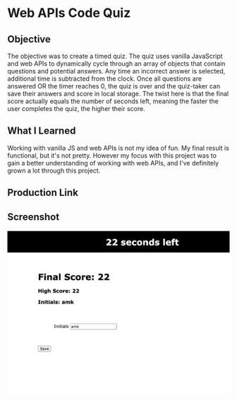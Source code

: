 # Web APIs Code Quiz

## Objective

The objective was to create a timed quiz. The quiz uses vanilla JavaScript and web APIs to dynamically cycle through an array of objects that contain questions and potential answers. Any time an incorrect answer is selected, additional time is subtracted from the clock. Once all questions are answered OR the timer reaches 0, the quiz is over and the quiz-taker can save their answers and score in local storage. The twist here is that the final score actually equals the number of seconds left, meaning the faster the user completes the quiz, the higher their score.


## What I Learned

Working with vanilla JS and web APIs is not my idea of fun. My final result is functional, but it's not pretty. However my focus with this project was to gain a better understanding of working with web APIs, and I've definitely grown a lot through this project. 

## Production Link

## Screenshot

![Screenshot](./assets/screenshot.png)